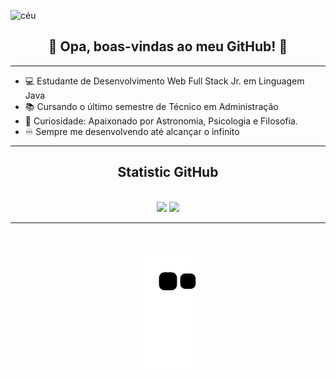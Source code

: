 ![céu](https://imgur.com/JpYkamp.png)

<h2 align="center">🌠 Opa, boas-vindas ao meu GitHub! 🌠</h2>

---

- 💻 Estudante de Desenvolvimento Web Full Stack Jr. em Linguagem Java 
- 📚 Cursando o último semestre de Técnico em Administração
- 🌌 Curiosidade: Apaixonado por Astronomia, Psicologia e Filosofia.
- ♾️ Sempre me desenvolvendo até alcançar o infinito

---

<h2 align="center"> Statistic GitHub </h2>

<div align="center"><br>
  
  <a href="https://github.com/samuelsaturn"> 
  <img height="160em" src="https://github-readme-stats.vercel.app/api?username=samuelsaturn&show_icons=true&theme=cobalt&include_all_commits=true&count_private=true"/></a>  
  <img height="160em" src="https://github-readme-stats.vercel.app/api/top-langs/?username=samuelsaturn&layout=compact&langs_count=7&theme=cobalt"/>
  
---
  
<div align="center"><br>
  
![Snake animation](https://github.com/samuelsaturn/samuelsaturn/blob/output/github-contribution-grid-snake.svg)




<!---
samuelsaturn/samuelsaturn is a ✨ special ✨ repository because its `README.md` (this file) appears on your GitHub profile.
You can click the Preview link to take a look at your changes.
--->
